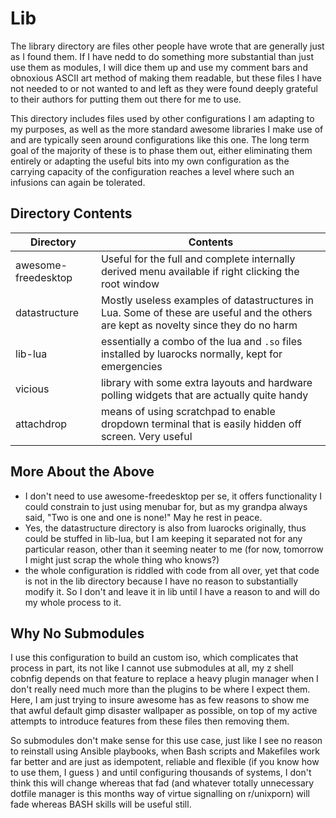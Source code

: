# Lib
The library directory are files other people have wrote that are generally just as I found them. If I have nedd to do something more substantial than just use them as modules, I will dice them up and use my comment bars and obnoxious ASCII art method of making them readable, but these files I have not needed to or not wanted to and left as they were found deeply grateful to their authors for putting them out there for me to use. 

This directory includes files used by other configurations I am adapting to my purposes, as well as the more standard awesome libraries I make use of and are typically seen around configurations like this one. The long term goal of the majority of these is to phase them out, either eliminating them entirely or adapting the useful bits into my own configuration as the carrying capacity of the configuration reaches a level where such an infusions can again be tolerated. 

## Directory Contents 

| Directory | Contents |
|-----------|----------|
| awesome-freedesktop | Useful for the full and complete internally derived menu available if right clicking the root window |
| datastructure | Mostly useless examples of datastructures in Lua. Some of these are useful and the others are kept as novelty since they do no harm |
| lib-lua | essentially a combo of the lua and `.so` files installed by luarocks normally, kept for emergencies |
| vicious | library with some extra layouts and hardware polling widgets that are actually quite handy | 
| attachdrop | means of using scratchpad to enable dropdown terminal that is easily hidden off screen. Very useful |


## More About the Above

- I don't need to use awesome-freedesktop per se, it offers functionality I could constrain to just using menubar for, but as my grandpa always said, "Two is one and one is none!" May he rest in peace.
- Yes, the datastructure directory is also from luarocks originally, thus could be stuffed in lib-lua, but I am keeping it separated not for any particular reason, other than it seeming neater to me (for now, tomorrow I might just scrap the whole thing who knows?)
- the whole configuration is riddled with code from all over, yet that code is not in the lib directory because I have no reason to substantially modify it. So I don't and leave it in lib until I have a reason to and will do my whole process to it. 


## Why No Submodules 

I use this configuration to build an custom iso, which complicates that process in part, its not like I cannot use submodules at all, my z shell cobnfig depends on that feature to replace a heavy plugin manager when I don't really need much more than the plugins to be where I expect them. Here, I am just trying to insure awesome has as few reasons to show me that awful default gimp disaster wallpaper as possible, on top of my active attempts to introduce features from these files then removing them. 

So submodules don't make sense for this use case, just like I see no reason to reinstall using Ansible playbooks, when Bash scripts and Makefiles work far better and are just as idempotent, reliable and flexible (if you know how to use them, I guess ) and until configuring thousands of systems, I don't think this will change whereas that fad (and whatever totally unnecessary dotfile manager is this months way of virtue signalling on r/unixporn) will fade whereas BASH skills will be useful still. 